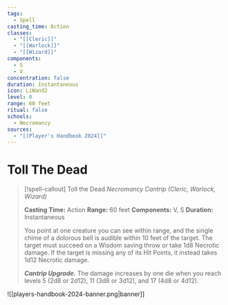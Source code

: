 ```yaml
---
tags:
  - Spell
casting_time: Action
classes:
  - "[[Cleric]]"
  - "[[Warlock]]"
  - "[[Wizard]]"
components:
  - S
  - V
concentration: false
duration: Instantaneous
icon: LiWand2
level: 0
range: 60 feet
ritual: false
schools:
  - Necromancy
sources:
  - "[[Player's Handbook 2024]]"
---
```


# Toll The Dead

>[!spell-callout] Toll the Dead
>_Necromancy Cantrip (Cleric, Warlock, Wizard)_
>
>**Casting Time:** Action
>**Range:** 60 feet
>**Components:** V, S
>**Duration:** Instantaneous
>
>You point at one creature you can see within range, and the single chime of a dolorous bell is audible within 10 feet of the target. The target must succeed on a Wisdom saving throw or take 1d8 Necrotic damage. If the target is missing any of its Hit Points, it instead takes 1d12 Necrotic damage.
>
>**_Cantrip Upgrade._** The damage increases by one die when you reach levels 5 (2d8 or 2d12), 11 (3d8 or 3d12), and 17 (4d8 or 4d12).


![[players-handbook-2024-banner.png|banner]]
